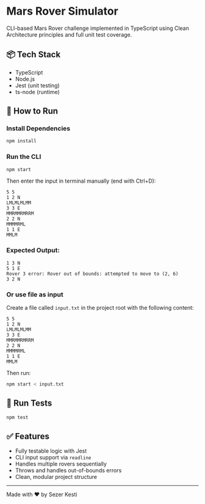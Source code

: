 # Mars Rover Simulator

CLI-based Mars Rover challenge implemented in TypeScript using Clean Architecture principles and full unit test coverage.

## 📦 Tech Stack
- TypeScript
- Node.js
- Jest (unit testing)
- ts-node (runtime)

## 🚀 How to Run

### Install Dependencies
```bash
npm install
```

### Run the CLI
```bash
npm start
```

Then enter the input in terminal manually (end with Ctrl+D):
```
5 5
1 2 N
LMLMLMLMM
3 3 E
MMRMMRMRRM
2 2 N
MMMMRML
1 1 E
MMLM
```

### Expected Output:
```
1 3 N
5 1 E
Rover 3 error: Rover out of bounds: attempted to move to (2, 6)
3 2 N
```

### Or use file as input
Create a file called `input.txt` in the project root with the following content:

```
5 5
1 2 N
LMLMLMLMM
3 3 E
MMRMMRMRRM
2 2 N
MMMMRML
1 1 E
MMLM
```

Then run:
```bash
npm start < input.txt
```

## 🧪 Run Tests
```bash
npm test
```

## ✅ Features
- Fully testable logic with Jest
- CLI input support via `readline`
- Handles multiple rovers sequentially
- Throws and handles out-of-bounds errors
- Clean, modular project structure

---

Made with ❤️ by Sezer Kesti